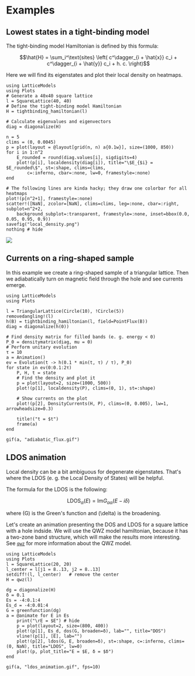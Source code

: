 # Examples

## Lowest states in a tight-binding model

The tight-binding model Hamiltonian is defined by this formula:

```math
\hat{H} = \sum_i^\text{sites} \left( c^\dagger_{i + \hat{x}} c_i + c^\dagger_{i + \hat{y}} c_i + h. c. \right)
```

Here we will find its eigenstates and plot their local density on heatmaps.

```@example
using LatticeModels
using Plots
# Generate a 40x40 square lattice
l = SquareLattice(40, 40)
# Define the tight-binding model Hamiltonian
H = tightbinding_hamiltonian(l)

# Calculate eigenvalues and eigenvectors
diag = diagonalize(H)

n = 5
clims = (0, 0.0045)
p = plot(layout = @layout[grid(n, n) a{0.1w}], size=(1000, 850))
for i in 1:n^2
    E_rounded = round(diag.values[i], sigdigits=4)
    plot!(p[i], localdensity(diag[i]), title="\$E_{$i} = $E_rounded\$", st=:shape, clims=clims, 
        c=:inferno, cbar=:none, lw=0, framestyle=:none)
end

# The following lines are kinda hacky; they draw one colorbar for all heatmaps
plot!(p[n^2+1], framestyle=:none)
scatter!([NaN], zcolor=[NaN], clims=clims, leg=:none, cbar=:right, subplot=n^2+2, 
    background_subplot=:transparent, framestyle=:none, inset=bbox(0.0, 0.05, 0.95, 0.9))
savefig("local_density.png")
nothing # hide
```
![](local_density.png)

## Currents on a ring-shaped sample

In this example we create a ring-shaped sample of a triangular lattice.
Then we adiabatically turn on magnetic field through the hole and see currents emerge.

```@example
using LatticeModels
using Plots

l = TriangularLattice(Circle(10), !Circle(5))
removedangling!(l)
h(B) = tightbinding_hamiltonian(l, field=PointFlux(B))
diag = diagonalize(h(0))

# Find density matrix for filled bands (e. g. energy < 0)
P_0 = densitymatrix(diag, mu = 0)
# Perform unitary evolution
τ = 10
a = Animation()
ev = Evolution(t -> h(0.1 * min(t, τ) / τ), P_0)
for state in ev(0:0.1:2τ)
    P, H, t = state
    # Find the density and plot it
    p = plot(layout=2, size=(1000, 500))
    plot!(p[1], localdensity(P), clims=(0, 1), st=:shape)

    # Show currents on the plot
    plot!(p[2], DensityCurrents(H, P), clims=(0, 0.005), lw=1, arrowheadsize=0.3)

    title!("t = $t")
    frame(a)
end

gif(a, "adiabatic_flux.gif")
```

## LDOS animation

Local density can be a bit ambiguous for degenerate eigenstates. That's where the LDOS (e. g. the Local Density of States) will be helpful.

The formula for the LDOS is the following:

```math
\text{LDOS}_\alpha(E) = \text{Im} G_{\alpha\alpha}(E - i\delta)
```

where \(G\) is the Green's function and \(\delta\) is the broadening.

Let's create an animation presenting the DOS and LDOS for a square lattice with a hole indside.
We will use the QWZ model hamiltonian, because it has a two-zone band structure, which will make
the results more interesting. See [`qwz`](@ref) for more information about the QWZ model.

```@example
using LatticeModels
using Plots
l = SquareLattice(20, 20)
l_center = l[j1 = 8..13, j2 = 8..13]
setdiff!(l, l_center)   # remove the center
H = qwz(l)

dg = diagonalize(H)
δ = 0.1
Es = -4:0.1:4
Es_d = -4:0.01:4
G = greenfunction(dg)
a = @animate for E in Es
    print("\rE = $E") # hide
    p = plot(layout=2, size=(800, 400))
    plot!(p[1], Es_d, dos(G, broaden=δ), lab="", title="DOS")
    vline!(p[1], [E], lab="")
    plot!(p[2], ldos(G, E, broaden=δ), st=:shape, c=:inferno, clims=(0, NaN), title="LDOS", lw=0)
    plot!(p, plot_title="E = $E, δ = $δ")
end

gif(a, "ldos_animation.gif", fps=10)
```
